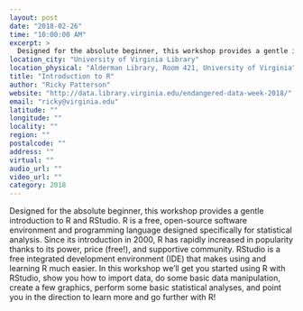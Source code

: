 ```yaml
---
layout: post
date: "2018-02-26"
time: "10:00:00 AM"
excerpt: >
  Designed for the absolute beginner, this workshop provides a gentle introduction to R and RStudio. R is a free, open-source software ...
location_city: "University of Virginia Library"
location_physical: "Alderman Library, Room 421, University of Virginia"
title: "Introduction to R"
author: "Ricky Patterson"
website: "http://data.library.virginia.edu/endangered-data-week-2018/"
email: "ricky@virginia.edu"
latitude: ""
longitude: ""
locality: ""
region: ""
postalcode: ""
address: ""
virtual: ""
audio_url: ""
video_url: ""
category: 2018
---
```


Designed for the absolute beginner, this workshop provides a gentle introduction to R and RStudio. R is a free, open-source software environment and programming language designed specifically for statistical analysis. Since its introduction in 2000, R has rapidly increased in popularity thanks to its power, price (free!), and supportive community. RStudio is a free integrated development environment (IDE) that makes using and learning R much easier. In this workshop we’ll get you started using R with RStudio, show you how to import data, do some basic data manipulation, create a few graphics, perform some basic statistical analyses, and point you in the direction to learn more and go further with R!
